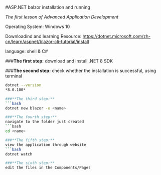 #ASP.NET balzor installation and running

*The first lesson of Advanced Application Development*

Operating System: Windows 10

Downloadind and learning Resource: https://dotnet.microsoft.com/zh-cn/learn/aspnet/blazor-cli-tutorial/install

language: shell & C#

###**The first step:** 
download and install .NET 8 SDK

###**The second step:**
check whether the installation is successful, using terminal
```bash
dotnet --version
*8.0.100*

###**The third step:**
```bash
dotnet new blazor -o <name>

###**The fourth step:**
navigate to the folder just created
```bash
cd <name>

###**The fifth step:**
view the application through website
```bash
dotnet watch

###**The sixth step:**
edit the files in the Components/Pages


